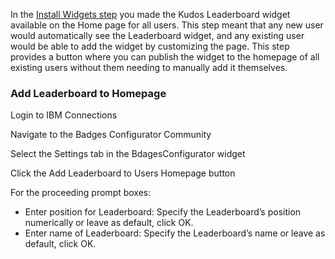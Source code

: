 In the [Install Widgets step](/badges/install/install-widgets) you made the Kudos Leaderboard widget available on the Home page for all users. This step meant that any new user would automatically see the Leaderboard widget, and any existing user would be able to add the widget by customizing the page. This step provides a button where you can publish the widget to the homepage of all existing users without them needing to manually add it themselves.

### Add Leaderboard to Homepage

Login to IBM Connections

Navigate to the Badges Configurator Community

Select the Settings tab in the BdagesConfigurator widget

Click the Add Leaderboard to Users Homepage button

For the proceeding prompt boxes:

- Enter position for Leaderboard:
Specify the Leaderboard’s position
    numerically or leave as default,
    click OK.
- Enter name of Leaderboard:
    Specify the Leaderboard’s name or
    leave as default, click OK.
